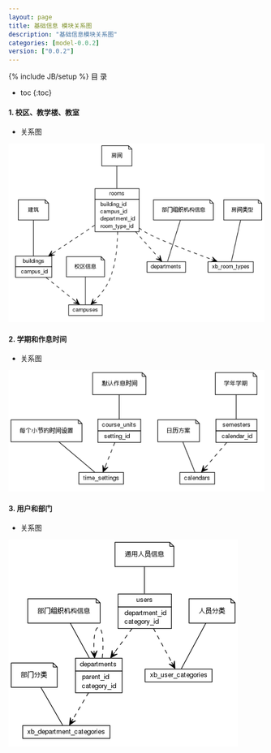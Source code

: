 ```yaml
---
layout: page
title: 基础信息 模块关系图
description: "基础信息模块关系图"
categories: [model-0.0.2]
version: ["0.0.2"]
---
```

{% include JB/setup %}
 目  录

* toc
{:toc}


#### 1. 校区、教学楼、教室
  * 关系图
  
![校区、教学楼、教室](images/space.png)


#### 2. 学期和作息时间
  * 关系图
  
![学期和作息时间](images/time.png)


#### 3. 用户和部门
  * 关系图
  
![用户和部门](images/user.png)

